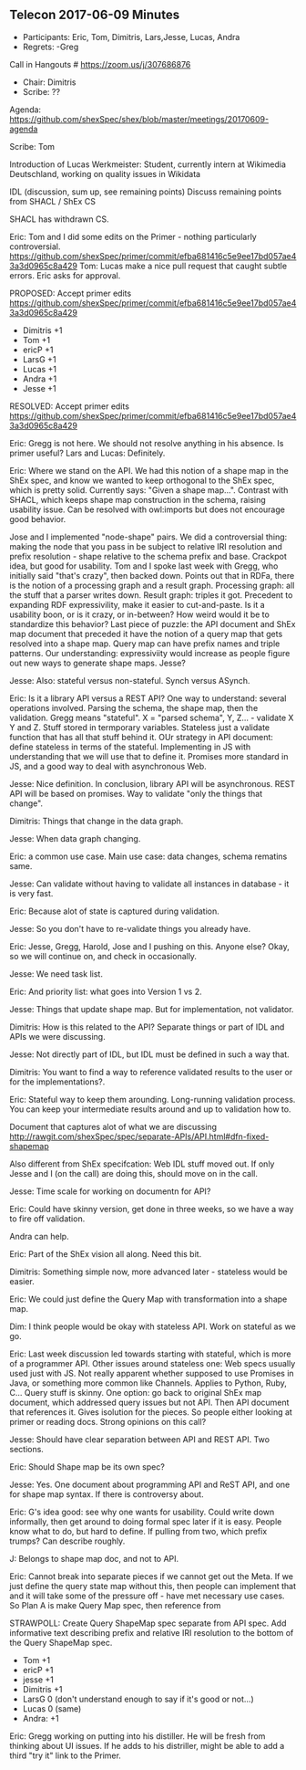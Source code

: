 
## Telecon 2017-06-09 Minutes

 * Participants: Eric, Tom, Dimitris, Lars,Jesse, Lucas, Andra
 * Regrets: -Greg

Call in Hangouts # https://zoom.us/j/307686876
 * Chair: Dimitris
 * Scribe: ??

Agenda: https://github.com/shexSpec/shex/blob/master/meetings/20170609-agenda

Scribe: Tom

Introduction of Lucas Werkmeister:
    Student, currently intern at Wikimedia Deutschland, working on quality issues in Wikidata

IDL (discussion, sum up, see remaining points)
Discuss remaining points from SHACL / ShEx CS

SHACL has withdrawn CS.

Eric: Tom and I did some edits on the Primer - nothing particularly controversial.  https://github.com/shexSpec/primer/commit/efba681416c5e9ee17bd057ae43a3d0965c8a429
Tom: Lucas make a nice pull request that caught subtle errors.
Eric asks for approval.

PROPOSED: Accept primer edits https://github.com/shexSpec/primer/commit/efba681416c5e9ee17bd057ae43a3d0965c8a429

 * Dimitris +1
 * Tom +1
 * ericP +1
 * LarsG +1
 * Lucas +1
 * Andra +1
 * Jesse +1
 
RESOLVED: Accept primer edits https://github.com/shexSpec/primer/commit/efba681416c5e9ee17bd057ae43a3d0965c8a429
 
 Eric: Gregg is not here.  We should not resolve anything in his absence.  Is primer useful?
 Lars and Lucas: Definitely.
 
 Eric: Where we stand on the API.  We had this notion of a shape map in the ShEx spec, and know we wanted to keep orthogonal to the ShEx spec, which is pretty solid.  Currently says: "Given a shape map...".  Contrast with SHACL, which keeps shape map construction in the schema, raising usability issue.  Can be resolved with owl:imports but does not encourage good behavior.
 
 Jose and I implemented "node-shape" pairs.  We did a controversial thing: making the node that you pass in be subject to relative IRI resolution and prefix resolution - shape relative to the schema prefix and base.  Crackpot idea, but good for usability.  Tom and I spoke last week with Gregg, who initially said "that's crazy", then backed down.  Points out that in RDFa, there is the notion of a processing graph and a result graph.  Processing graph: all the stuff that a parser writes down.  Result graph: triples it got.  Precedent to expanding RDF expressivility, make it easier to cut-and-paste.  Is it a usability boon, or is it crazy, or in-between?  How weird would it be to standardize this behavior?  Last piece of puzzle: the API document and ShEx map document that preceded it have the notion of a query map that gets resolved into a shape map.  Query map can have prefix names and triple patterns.  Our understanding: expressiviity would increase as people figure out new ways to generate shape maps.  Jesse?
 
 Jesse: Also: stateful versus non-stateful.  Synch versus ASynch.
 
 Eric: Is it a library API versus a REST API?  One way to understand: several operations involved.  Parsing the schema, the shape map, then the validation.  Gregg means "stateful".  X = "parsed schema", Y, Z... - validate X Y and Z.   Stuff stored in termporary variables.  Stateless just a validate function that has all that stuff behind it.  OUr strategy in API document: define stateless in terms of the stateful.  Implementing in JS with understanding that we will use that to define it.  Promises more standard in JS, and a good way to deal with asynchronous Web.
 
 Jesse: Nice definition.  In conclusion, library API will be asynchronous. REST API will be based on promises.  Way to validate "only the things that change".
 
 Dimitris: Things that change in the data graph.
 
 Jesse: When data graph changing.  
 
 Eric: a common use case.   Main use case: data changes, schema rematins same.
 
 Jesse: Can validate without having to validate all instances in database - it is very fast.
 
 Eric: Because alot of state is captured during validation. 
 
 Jesse: So you don't have to re-validate things you already have.
 
 Eric: Jesse, Gregg, Harold, Jose and I pushing on this.  Anyone else?  Okay, so we will continue on, and check in occasionally.
 
 Jesse: We need task list.
 
 Eric: And priority list: what goes into Version 1 vs 2.
 
 Jesse: Things that update shape map.  But for implementation, not validator.
 
 Dimitris: How is this related to the API?  Separate things or part of IDL and APIs we were discussing.
 
 Jesse: Not directly part of IDL, but IDL must be defined in such a way that.  
 
 Dimitris: You want to find a way to reference validated results to the user or for the implementations?.
 
 Eric: Stateful way to keep them arounding.  Long-running validation process.  You can keep your intermediate results around and up to validation how to.
 
 Document that captures alot of what we are discussing
http://rawgit.com/shexSpec/spec/separate-APIs/API.html#dfn-fixed-shapemap

Also different from ShEx specifcation: Web IDL stuff moved out.  If only Jesse and I (on the call) are doing this, should move on in the call.

Jesse: Time scale for working on documentn for API?

Eric: Could have skinny version, get done in three weeks, so we have a way to fire off validation.

Andra can help.

Eric: Part of the ShEx vision all along.  Need this bit.

Dimitris: Something simple now, more advanced later - stateless would be easier.

Eric: We could just define the Query Map with transformation into a shape map.

Dim: I think people would be okay with stateless API.  Work on stateful as we go.

Eric: Last week discussion led towards starting with stateful, which is more of a programmer API.  Other issues around stateless one: Web specs usually used just with JS.  Not really apparent whether supposed to use Promises in Java, or something more common like Channels.  Applies to Python, Ruby, C...  Query stuff is skinny.  One option: go back to original ShEx map document, which addressed query issues but not API.  Then API document that references it.  Gives isolution for the pieces.  So people either looking at primer or reading docs.  Strong opinions on this call?

Jesse: Should have clear separation between API and REST API.  Two sections.

Eric: Should Shape map be its own spec?

Jesse: Yes.  One document about programming API and ReST API, and one for shape map syntax.  If there is controversy about.

Eric: G's idea good: see why one wants for usability.  Could write down informally, then get around to doing formal spec later if it is easy.  People know what to do, but hard to define.  If pulling from two, which prefix trumps?  Can describe roughly.

J: Belongs to shape map doc, and not to API.  

Eric: Cannot break into separate pieces if we cannot get out the Meta.  If we just define the query state map without this, then people can implement that and it will take some of the pressure off - have met necessary use cases.  So Plan A is make Query Map spec, then reference from

STRAWPOLL: Create Query ShapeMap spec separate from API spec. Add informative text describing prefix and relative IRI resolution to the bottom of the Query ShapeMap spec.
 
 * Tom +1
 * ericP +1
 * jesse +1
 * Dimitris +1
 * LarsG 0 (don't understand enough to say if it's good or not...)
 * Lucas 0 (same)
 * Andra: +1
 
 Eric: Gregg working on putting into his distiller.  He will be fresh from thinking about UI issues.  If he adds to his distriller, might be able to add a third "try it" link to the Primer.


